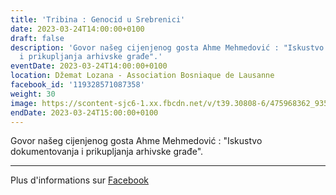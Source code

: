 ```yaml
---
title: 'Tribina : Genocid u Srebrenici'
date: 2023-03-24T14:00:00+0100
draft: false
description: 'Govor našeg cijenjenog gosta Ahme Mehmedović : "Iskustvo dokumentovanja
  i prikupljanja arhivske građe".'
eventDate: 2023-03-24T14:00:00+0100
location: Džemat Lozana - Association Bosniaque de Lausanne
facebook_id: '119328571087358'
weight: 30
image: https://scontent-sjc6-1.xx.fbcdn.net/v/t39.30808-6/475968362_935496025377664_1254503329331924344_n.jpg?_nc_cat=109&ccb=1-7&_nc_sid=9e60e4&_nc_ohc=KwchzAzg038Q7kNvwEwVjtd&_nc_oc=AdksHJddWG0aJPaXQeRT4WFtEF5z00pDczcTxmJIJ6A6s0Bnx1cZgb-BuAh4lndrQ3s&_nc_zt=23&_nc_ht=scontent-sjc6-1.xx&edm=ABTKTjYEAAAA&_nc_gid=jZ7EsjxWWR11W5fbeN_iIA&_nc_tpa=Q5bMBQE4RNUKNvPONZlguUxmeuwos2oQfLSVenlGyTogL-DMMk8Wkf653h-KA0nJpoPZ7Cbaxi9mhXEeag&oh=00_AfcoBubfD3HG0iWb4z5CdKJee__g-5VAfUeUZ2X_M08JAg&oe=6904A547
endDate: 2023-03-24T15:00:00+0100
---
```


Govor našeg cijenjenog gosta Ahme Mehmedović : "Iskustvo dokumentovanja i prikupljanja arhivske građe".

---

Plus d'informations sur [Facebook](https://facebook.com/events/119328571087358)